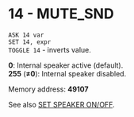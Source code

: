 # 14 - MUTE_SND

`ASK 14 var`  
`SET 14, expr`  
`TOGGLE 14` - inverts value.

**0**: Internal speaker active (default).  
**255** (**≠0**): Internal speaker disabled.

Memory address: **49107**


See also [SET SPEAKER ON/OFF](../../is-basic/man_so-speaker.md).